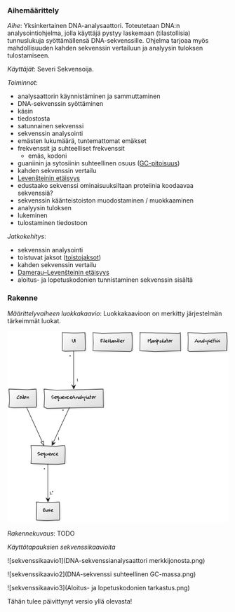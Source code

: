 ### Aihemäärittely
*Aihe*: Yksinkertainen DNA-analysaattori. Toteutetaan DNA:n analysointiohjelma, jolla käyttäjä pystyy laskemaan  (tilastollisia) tunnuslukuja syöttämällensä DNA-sekvenssille. Ohjelma tarjoaa myös mahdollisuuden kahden sekvenssin vertailuun ja analyysin tuloksen tulostamiseen.

*Käyttäjät*: Severi Sekvensoija.

*Toiminnot*: 
- analysaattorin käynnistäminen ja sammuttaminen
- DNA-sekvenssin syöttäminen
 - käsin
 - tiedostosta
 - satunnainen sekvenssi
- sekvenssin analysointi
 - emästen lukumäärä, tuntemattomat emäkset
 - frekvenssit ja suhteelliset frekvenssit
   - emäs, kodoni
 - guaniinin ja  sytosiinin suhteellinen osuus ([GC-pitoisuus](https://en.wikipedia.org/wiki/GC-content))
- kahden sekvenssin vertailu 
 - [Levenšteinin etäisyys](https://en.wikipedia.org/wiki/Levenshtein_distance)
- edustaako sekvenssi ominaisuuksiltaan proteiinia koodaavaa sekvenssiä?
- sekvenssin käänteistoiston muodostaminen / muokkaaminen
- analyysin tuloksen
 - lukeminen
 - tulostaminen tiedostoon

*Jatkokehitys*:
- sekvenssin analysointi
 - toistuvat jaksot ([toistojaksot](https://en.wikipedia.org/wiki/Repeated_sequence_(DNA)))
- kahden sekvenssin vertailu 
 - [Damerau–Levenšteinin etäisyys](https://en.wikipedia.org/wiki/Damerau%E2%80%93Levenshtein_distance)
- aloitus- ja lopetuskodonien tunnistaminen sekvenssin sisältä

### Rakenne

*Määrittelyvaiheen luokkakaavio*: Luokkakaavioon on merkitty järjestelmän tärkeimmät luokat.

![luokkakaavio](luokkakaavio.png)

*Rakennekuvaus*: TODO

*Käyttötapauksien sekvenssikaavioita*

![sekvenssikaavio1](DNA-sekvenssianalysaattori merkkijonosta.png)

![sekvenssikaavio2](DNA-sekvenssi suhteellinen GC-massa.png)

![sekvenssikaavio3](Aloitus- ja lopetuskodonien tarkastus.png)

Tähän tulee päivittynyt versio yllä olevasta!
